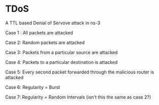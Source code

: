 # TDoS
A TTL based Denial of Servove attack in ns-3

Case 1 : All packets are attacked

Case 2: Random packets are attacked

Case 3: Packets from a particular source are attacked

Case 4: Packets to a particular destination is attacked

Case 5: Every second packet forwarded through the malicious router is attacked

Case 6: Regularity = Burst

Case 7: Regularity = Random Intervals (isn't this the same as case 2?)
